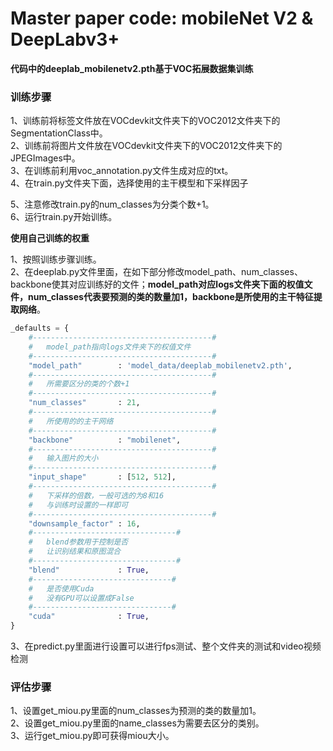 # Master paper code: mobileNet V2 & DeepLabv3+



**代码中的deeplab_mobilenetv2.pth基于VOC拓展数据集训练**



### 训练步骤

1、训练前将标签文件放在VOCdevkit文件夹下的VOC2012文件夹下的SegmentationClass中。    
2、训练前将图片文件放在VOCdevkit文件夹下的VOC2012文件夹下的JPEGImages中。    
3、在训练前利用voc_annotation.py文件生成对应的txt。   
4、在train.py文件夹下面，选择使用的主干模型和下采样因子

5、注意修改train.py的num_classes为分类个数+1。    
6、运行train.py开始训练。  



**使用自己训练的权重**

1、按照训练步骤训练。    
2、在deeplab.py文件里面，在如下部分修改model_path、num_classes、backbone使其对应训练好的文件；**model_path对应logs文件夹下面的权值文件，num_classes代表要预测的类的数量加1，backbone是所使用的主干特征提取网络**。    

```python
_defaults = {
    #----------------------------------------#
    #   model_path指向logs文件夹下的权值文件
    #----------------------------------------#
    "model_path"        : 'model_data/deeplab_mobilenetv2.pth',
    #----------------------------------------#
    #   所需要区分的类的个数+1
    #----------------------------------------#
    "num_classes"       : 21,
    #----------------------------------------#
    #   所使用的的主干网络
    #----------------------------------------#
    "backbone"          : "mobilenet",
    #----------------------------------------#
    #   输入图片的大小
    #----------------------------------------#
    "input_shape"       : [512, 512],
    #----------------------------------------#
    #   下采样的倍数，一般可选的为8和16
    #   与训练时设置的一样即可
    #----------------------------------------#
    "downsample_factor" : 16,
    #--------------------------------#
    #   blend参数用于控制是否
    #   让识别结果和原图混合
    #--------------------------------#
    "blend"             : True,
    #-------------------------------#
    #   是否使用Cuda
    #   没有GPU可以设置成False
    #-------------------------------#
    "cuda"              : True,
}
```


3、在predict.py里面进行设置可以进行fps测试、整个文件夹的测试和video视频检测   

### 评估步骤

1、设置get_miou.py里面的num_classes为预测的类的数量加1。  
2、设置get_miou.py里面的name_classes为需要去区分的类别。  
3、运行get_miou.py即可获得miou大小。  
